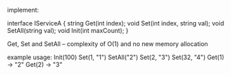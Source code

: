 implement: 

interface IServiceA
{
    string Get(int index);
    void Set(int index, string val);
    void SetAll(string val);
    void Init(int maxCount);
}


Get, Set and SetAll – complexity of O(1) and no new memory allocation

example usage:
Init(100)
Set(1, "1")
SetAll("2")
Set(2, "3")
Set(32, "4")
Get(1) -> "2"
Get(2) -> "3"